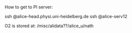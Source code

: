 How to get to PI server: 

ssh <username>@alice-head.physi.uni-heidelberg.de
ssh <username>@alice-serv12
  
O2 is stored at: /misc/alidata??/alice_u/nath
